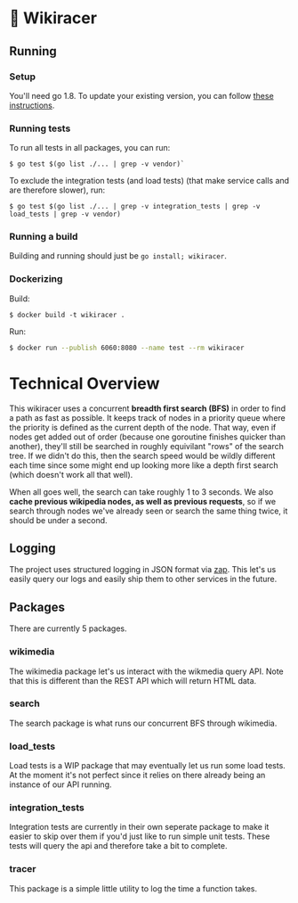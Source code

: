 # 🚗 Wikiracer

## Running 

### Setup

You'll need go 1.8. To update your existing version, you can follow [these instructions](https://gist.github.com/nikhita/432436d570b89cab172dcf2894465753).

### Running tests

To run all tests in all packages, you can run:

```
$ go test $(go list ./... | grep -v vendor)`
``` 

To exclude the integration tests (and load tests) (that make service calls and are therefore slower), run:
```
$ go test $(go list ./... | grep -v integration_tests | grep -v load_tests | grep -v vendor)
```

### Running a build

Building and running should just be `go install; wikiracer`.

### Dockerizing

Build:
```
$ docker build -t wikiracer .
```

Run: 
``` sh
$ docker run --publish 6060:8080 --name test --rm wikiracer
```

# Technical Overview

This wikiracer uses a concurrent **breadth first search (BFS)** in order to find a path as fast as possible. It keeps track of nodes in a priority queue where the priority is defined as the current depth of the node. That way, even if nodes get added out of order (because one goroutine finishes quicker than another), they'll still be searched in roughly equivilant "rows" of the search tree. If we didn't do this, then the search speed would be wildly different each time since some might end up looking more like a depth first search (which doesn't work all that well). 

When all goes well, the search can take roughly 1 to 3 seconds. We also **cache previous wikipedia nodes, as well as previous requests**, so if we search through nodes we've already seen or search the same thing twice, it should be under a second. 

## Logging 
The project uses structured logging in JSON format via [zap](https://github.com/uber-go/zap). This let's us easily query our logs and easily ship them to other services in the future. 

## Packages
There are currently 5 packages. 

### wikimedia
The wikimedia package let's us interact with the wikmedia query API. Note that this is different than the REST API which will return HTML data.

### search
The search package is what runs our concurrent BFS through wikimedia. 

### load_tests
Load tests is a WIP package that may eventually let us run some load tests. At the moment it's not perfect since it relies on there already being an instance of our API running. 

### integration_tests
Integration tests are currently in their own seperate package to make it easier to skip over them if you'd just like to run simple unit tests. These tests will query the api and therefore take a bit to complete.

### tracer
This package is a simple little utility to log the time a function takes.
